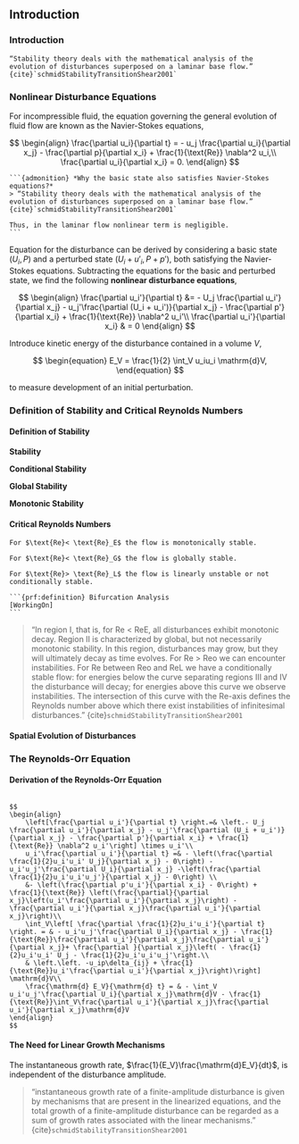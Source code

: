 ## Introduction

### Introduction
```{prf:definition} Stability Theory
“Stability theory deals with the mathematical analysis of the evolution of disturbances superposed on a laminar base flow.” {cite}`schmidStabilityTransitionShear2001`
```

### Nonlinear Disturbance Equations

For incompressible fluid, the equation governing the general evolution of fluid flow are known as the Navier-Stokes equations,

$$
\begin{align}
\frac{\partial u_i}{\partial t} = - u_j \frac{\partial u_i}{\partial x_j} - \frac{\partial p}{\partial x_i} + \frac{1}{\text{Re}} \nabla^2 u_i,\\
\frac{\partial u_i}{\partial x_i} = 0.
\end{align}
$$

````{margin} 
```{admonition} *Why the basic state also satisfies Navier-Stokes equations?*
> “Stability theory deals with the mathematical analysis of the evolution of disturbances superposed on a laminar base flow.” {cite}`schmidStabilityTransitionShear2001`

Thus, in the laminar flow nonlinear term is negligible.
```
````

Equation for the disturbance can be derived by considering a basic state $(U_i, P)$ and a perturbed state $(U_i+u'_i, P+p')$, both satisfying the Navier-Stokes equations. Subtracting the equations for the basic and perturbed state, we find the following **nonlinear disturbance equations**,

$$
\begin{align}
    \frac{\partial u_i'}{\partial t} &= - U_j \frac{\partial u_i'}{\partial x_j} - u_j'\frac{\partial (U_i + u_i')}{\partial x_j} - \frac{\partial p'}{\partial x_i} + \frac{1}{\text{Re}} \nabla^2 u_i'\\
    \frac{\partial u_i'}{\partial x_i} & = 0
\end{align}
$$

Introduce kinetic energy of the disturbance contained in a volume $V$, 

$$
\begin{equation}
E_V = \frac{1}{2} \int_V u_iu_i \mathrm{d}V,
\end{equation}
$$

to measure development of an initial perturbation.


### Definition of Stability and Critical Reynolds Numbers

#### Definition of Stability

**Stability**

**Conditional Stability**

**Global Stability**

**Monotonic Stability**

#### Critical Reynolds Numbers

```{prf:definition} $\text{Re}_E$
For $\text{Re}< \text{Re}_E$ the flow is monotonically stable.
```

```{prf:definition} $\text{Re}_G$
For $\text{Re}< \text{Re}_G$ the flow is globally stable.
```

```{prf:definition} $\text{Re}_L$
For $\text{Re}> \text{Re}_L$ the flow is linearly unstable or not conditionally stable.
```
````{margin}
```{prf:definition} Bifurcation Analysis
[WorkingOn]
```
````

> “In region I, that is, for Re < ReE, all disturbances exhibit monotonic decay. Region II is characterized by global, but not necessarily monotonic stability. In this region, disturbances may grow, but they will ultimately decay as time evolves. For Re > Reo we can encounter instabilities. For Re between Reo and ReL we have a conditionally stable flow: for energies below the curve separating regions III and IV the disturbance will decay; for energies above this curve we observe instabilities. The intersection of this curve with the Re-axis defines the Reynolds number above which there exist instabilities of infinitesimal disturbances.” {cite}`schmidStabilityTransitionShear2001`




#### Spatial Evolution of Disturbances

### The Reynolds-Orr Equation

#### Derivation of the Reynolds-Orr Equation
```{prf:proof} **Reynolds-Orr Equation**

$$
\begin{align}
    \left[\frac{\partial u_i'}{\partial t} \right.=& \left.- U_j \frac{\partial u_i'}{\partial x_j} - u_j'\frac{\partial (U_i + u_i')}{\partial x_j} - \frac{\partial p'}{\partial x_i} + \frac{1}{\text{Re}} \nabla^2 u_i'\right] \times u_i'\\
    u_i'\frac{\partial u_i'}{\partial t} =& - \left(\frac{\partial \frac{1}{2}u_i'u_i' U_j}{\partial x_j} - 0\right) - u_i'u_j'\frac{\partial U_i}{\partial x_j} -\left(\frac{\partial  \frac{1}{2}u_i'u_i'u_j'}{\partial x_j} - 0\right) \\
    &- \left(\frac{\partial p'u_i'}{\partial x_i} - 0\right) + \frac{1}{\text{Re}} \left(\frac{\partial}{\partial x_j}\left(u_i'\frac{\partial u_i'}{\partial x_j}\right) -\frac{\partial u_i'}{\partial x_j}\frac{\partial u_i'}{\partial x_j}\right)\\
    \int_V\left[ \frac{\partial \frac{1}{2}u_i'u_i'}{\partial t} \right. = & - u_i'u_j'\frac{\partial U_i}{\partial x_j} - \frac{1}{\text{Re}}\frac{\partial u_i'}{\partial x_j}\frac{\partial u_i'}{\partial x_j}+ \frac{\partial }{\partial x_j}\left( - \frac{1}{2}u_i'u_i' U_j - \frac{1}{2}u_i'u_i'u_j'\right.\\
    & \left.\left. -u_ip\delta_{ij} + \frac{1}{\text{Re}}u_i'\frac{\partial u_i'}{\partial x_j}\right)\right] \mathrm{d}V\\
    \frac{\mathrm{d} E_V}{\mathrm{d} t} = & - \int_V u_i'u_j'\frac{\partial U_i}{\partial x_j}\mathrm{d}V - \frac{1}{\text{Re}}\int_V\frac{\partial u_i'}{\partial x_j}\frac{\partial u_i'}{\partial x_j}\mathrm{d}V
\end{align}
$$
```



#### The Need for Linear Growth Mechanisms
The instantaneous growth rate, $\frac{1}{E_V}\frac{\mathrm{d}E_V}{dt}$, is independent of the disturbance amplitude.

> “instantaneous growth rate of a finite-amplitude disturbance is given by mechanisms that are present in the linearized equations, and the total growth of a finite-amplitude disturbance can be regarded as a sum of growth rates associated with the linear mechanisms.” {cite}`schmidStabilityTransitionShear2001`